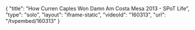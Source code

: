 {
    "title": "How Curren Caples Won Damn Am Costa Mesa 2013 - SPoT Life",
    "type": "solo",
    "layout": "iframe-static",
    "videoId": "160313",
    "url": "\/tvpembed\/160313"
}